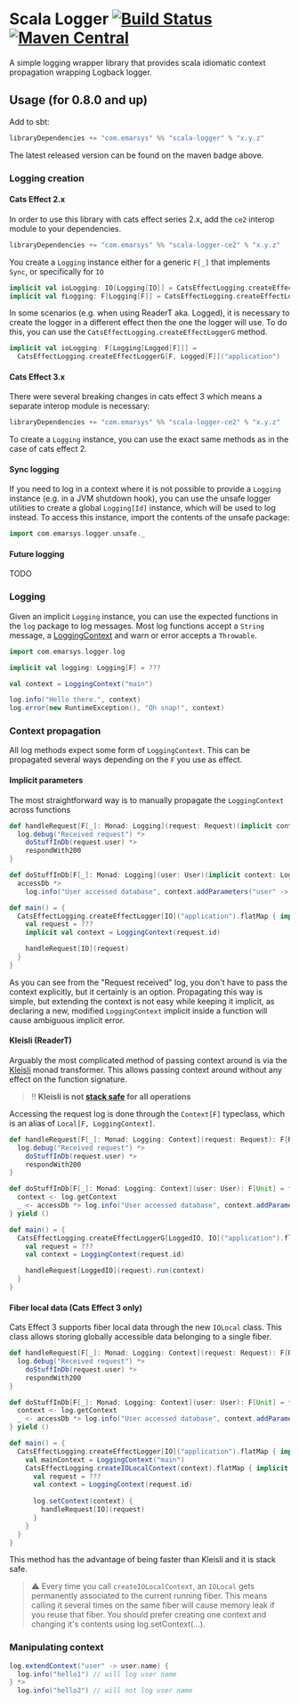 # Scala Logger [![Build Status](https://github.com/emartech/scala-logger/workflows/CI/badge.svg)](https://github.com/emartech/scala-logger/actions?query=workflow%3ACI) [![Maven Central](https://img.shields.io/maven-central/v/com.emarsys/scala-logger_2.12.svg?label=Maven%20Central)](https://search.maven.org/search?q=g:%22com.emarsys%22%20AND%20a:%22scala-logger_2.12%22)

A simple logging wrapper library that provides scala idiomatic context propagation wrapping Logback logger.

## Usage (for 0.8.0 and up)

Add to sbt:

```sbt
libraryDependencies += "com.emarsys" %% "scala-logger" % "x.y.z"
```

The latest released version can be found on the maven badge above.

### Logging creation

#### Cats Effect 2.x

In order to use this library with cats effect series 2.x, add the `ce2` interop module to your dependencies.

```sbt
libraryDependencies += "com.emarsys" %% "scala-logger-ce2" % "x.y.z"
```

You create a `Logging` instance either for a generic `F[_]` that implements `Sync`, or specifically for `IO`

```scala
implicit val ioLogging: IO[Logging[IO]] = CatsEffectLogging.createEffectLogger[IO]("application")
implicit val fLogging: F[Logging[F]] = CatsEffectLogging.createEffectLogger[F]("application")
```

In some scenarios (e.g. when using ReaderT aka. Logged), it is necessary to create the logger in a different effect then
the one the logger will use. To do this, you can use the `CatsEffectLogging.createEffectLoggerG` method.

```scala
implicit val ioLogging: F[Logging[Logged[F]]] =
  CatsEffectLogging.createEffectLoggerG[F, Logged[F]]("application")
```

#### Cats Effect 3.x

There were several breaking changes in cats effect 3 which means a separate interop module is necessary:

```sbt
libraryDependencies += "com.emarsys" %% "scala-logger-ce2" % "x.y.z"
```

To create a `Logging` instance, you can use the exact same methods as in the case of cats effect 2.

#### Sync logging

If you need to log in a context where it is not possible to provide a `Logging` instance (e.g. in a JVM shutdown hook),
you can use the unsafe logger utilities to create a global `Logging[Id]` instance, which will be used to log instead. To
access this instance, import the contents of the unsafe package:

```scala
import com.emarsys.logger.unsafe._
```

#### Future logging

TODO

### Logging

Given an implicit `Logging` instance, you can use the expected functions in the `log` package to log messages. Most log
functions accept a `String` message, a [LoggingContext](#context-propagation) and warn or error accepts a `Throwable`.

```scala
import com.emarsys.logger.log

implicit val logging: Logging[F] = ???

val context = LoggingContext("main")

log.info("Hello there.", context)
log.error(new RuntimeException(), "Oh snap!", context)
```

### Context propagation

All log methods expect some form of `LoggingContext`. This can be propagated several ways depending on the
`F` you use as effect.

#### Implicit parameters

The most straightforward way is to manually propagate the `LoggingContext` across functions

```scala
def handleRequest[F[_]: Monad: Logging](request: Request)(implicit context: LoggingContext): F[Response] = {
  log.debug("Received request") *>
    doStuffInDb(request.user) *>
    respondWith200
}

def doStuffInDb[F[_]: Monad: Logging](user: User)(implicit context: LoggingContext): F[Unit] =
  accessDb *>
    log.info("User accessed database", context.addParameters("user" -> user.name))

def main() = {
  CatsEffectLogging.createEffectLogger[IO]("application").flatMap { implicit logging
    val request = ???
    implicit val context = LoggingContext(request.id)

    handleRequest[IO](request)    
  }  
}
```

As you can see from the "Request received" log, you don't have to pass the context explicitly, but it certainly is an
option. Propagating this way is simple, but extending the context is not easy while keeping it implicit, as declaring
a new, modified `LoggingContext` implicit inside a function will cause ambiguous implicit error.

#### Kleisli (ReaderT)

Arguably the most complicated method of passing context around is via the 
[Kleisli](https://typelevel.org/cats/datatypes/kleisli.html) monad transformer. This allows passing context around
without any effect on the function signature.

> :bangbang: **Kleisli is not [stack safe](https://github.com/typelevel/cats/issues/2212) for all operations**

Accessing the request log is done through the `Context[F]` typeclass, which is an alias of 
`Local[F, LoggingContext]`.

```scala
def handleRequest[F[_]: Monad: Logging: Context](request: Request): F[Response] = {
  log.debug("Received request") *>
    doStuffInDb(request.user) *>
    respondWith200
}

def doStuffInDb[F[_]: Monad: Logging: Context](user: User): F[Unit] = for {
  context <- log.getContext
  _ <- accessDb *> log.info("User accessed database", context.addParameters("user" -> user.name))
} yield ()

def main() = {
  CatsEffectLogging.createEffectLoggerG[LoggedIO, IO]("application").flatMap { implicit logging
    val request = ???
    val context = LoggingContext(request.id)

    handleRequest[LoggedIO](request).run(context)    
  }
}
```

#### Fiber local data (Cats Effect 3 only)

Cats Effect 3 supports fiber local data through the new `IOLocal` class. This class allows storing globally accessible
data belonging to a single fiber.

```scala
def handleRequest[F[_]: Monad: Logging: Context](request: Request): F[Response] = {
  log.debug("Received request") *>
    doStuffInDb(request.user) *>
    respondWith200
}

def doStuffInDb[F[_]: Monad: Logging: Context](user: User): F[Unit] = for {
  context <- log.getContext
  _ <- accessDb *> log.info("User accessed database", context.addParameters("user" -> user.name))
} yield ()

def main() = {
  CatsEffectLogging.createEffectLogger[IO]("application").flatMap { implicit logging
    val mainContext = LoggingContext("main")
    CatsEffectLogging.createIOLocalContext(context).flatMap { implicit context =>
      val request = ???
      val context = LoggingContext(request.id)
      
      log.setContext(context) {
        handleRequest[IO](request)
      }
    }
  }  
}
```

This method has the advantage of being faster than Kleisli and it is stack safe.

> :warning: Every time you call `createIOLocalContext`, an `IOLocal` gets permanently associated to the
> current running fiber. This means calling it several times on the same fiber will cause memory leak if
> you reuse that fiber. You should prefer creating one context and changing it's contents using log.setContext(...).

### Manipulating context

```scala
log.extendContext("user" -> user.name) {
  log.info("hello1") // will log user name
} *>
  log.info("hello2") // will not log user name
```
